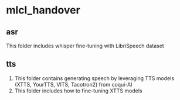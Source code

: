 # mlcl_handover

## asr
This folder includes whisper fine-tuning with LibriSpeech dataset

## tts
1. This folder contains generating speech by leveraging TTS models (XTTS, YourTTS, VITS, Tacotron2) from coqui-AI 
2. This folder includes how to fine-tuning XTTS models
